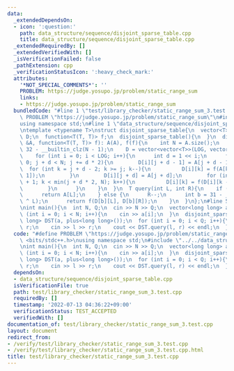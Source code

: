 ```yaml
---
data:
  _extendedDependsOn:
  - icon: ':question:'
    path: data_structure/sequence/disjoint_sparse_table.cpp
    title: data_structure/sequence/disjoint_sparse_table.cpp
  _extendedRequiredBy: []
  _extendedVerifiedWith: []
  _isVerificationFailed: false
  _pathExtension: cpp
  _verificationStatusIcon: ':heavy_check_mark:'
  attributes:
    '*NOT_SPECIAL_COMMENTS*': ''
    PROBLEM: https://judge.yosupo.jp/problem/static_range_sum
    links:
    - https://judge.yosupo.jp/problem/static_range_sum
  bundledCode: "#line 1 \"test/library_checker/static_range_sum_3.test.cpp\"\n#define\
    \ PROBLEM \"https://judge.yosupo.jp/problem/static_range_sum\"\n#include <bits/stdc++.h>\n\
    using namespace std;\n#line 1 \"data_structure/sequence/disjoint_sparse_table.cpp\"\
    \ntemplate <typename T>\nstruct disjoint_sparse_table{\n  vector<T> A;\n  vector<vector<T>>\
    \ D;\n  function<T(T, T)> f;\n  disjoint_sparse_table(){\n  }\n  disjoint_sparse_table(vector<T>\
    \ &A, function<T(T, T)> f): A(A), f(f){\n    int N = A.size();\n    int LOG =\
    \ 32 - __builtin_clz(N - 1);\n    D = vector<vector<T>>(LOG, vector<T>(N));\n\
    \    for (int i = 0; i < LOG; i++){\n      int d = 1 << i;\n      for (int j =\
    \ 0; j + d < N; j += d * 2){\n        D[i][j + d - 1] = A[j + d - 1];\n      \
    \  for (int k = j + d - 2; k >= j; k--){\n          D[i][k] = f(A[k], D[i][k +\
    \ 1]);\n        }\n        D[i][j + d] = A[j + d];\n        for (int k = j + d\
    \ + 1; k < min(j + d * 2, N); k++){\n          D[i][k] = f(D[i][k - 1], A[k]);\n\
    \        }\n      }\n    }\n  }\n  T query(int L, int R){\n    if (R - L == 1){\n\
    \      return A[L];\n    } else {\n      R--;\n      int b = 31 - __builtin_clz(R\
    \ ^ L);\n      return f(D[b][L], D[b][R]);\n    }\n  }\n};\n#line 5 \"test/library_checker/static_range_sum_3.test.cpp\"\
    \nint main(){\n  int N, Q;\n  cin >> N >> Q;\n  vector<long long> a(N);\n  for\
    \ (int i = 0; i < N; i++){\n    cin >> a[i];\n  }\n  disjoint_sparse_table<long\
    \ long> DST(a, plus<long long>());\n  for (int i = 0; i < Q; i++){\n    int l,\
    \ r;\n    cin >> l >> r;\n    cout << DST.query(l, r) << endl;\n  }\n}\n"
  code: "#define PROBLEM \"https://judge.yosupo.jp/problem/static_range_sum\"\n#include\
    \ <bits/stdc++.h>\nusing namespace std;\n#include \"../../data_structure/sequence/disjoint_sparse_table.cpp\"\
    \nint main(){\n  int N, Q;\n  cin >> N >> Q;\n  vector<long long> a(N);\n  for\
    \ (int i = 0; i < N; i++){\n    cin >> a[i];\n  }\n  disjoint_sparse_table<long\
    \ long> DST(a, plus<long long>());\n  for (int i = 0; i < Q; i++){\n    int l,\
    \ r;\n    cin >> l >> r;\n    cout << DST.query(l, r) << endl;\n  }\n}\n"
  dependsOn:
  - data_structure/sequence/disjoint_sparse_table.cpp
  isVerificationFile: true
  path: test/library_checker/static_range_sum_3.test.cpp
  requiredBy: []
  timestamp: '2022-07-13 04:36:22+09:00'
  verificationStatus: TEST_ACCEPTED
  verifiedWith: []
documentation_of: test/library_checker/static_range_sum_3.test.cpp
layout: document
redirect_from:
- /verify/test/library_checker/static_range_sum_3.test.cpp
- /verify/test/library_checker/static_range_sum_3.test.cpp.html
title: test/library_checker/static_range_sum_3.test.cpp
---
```

